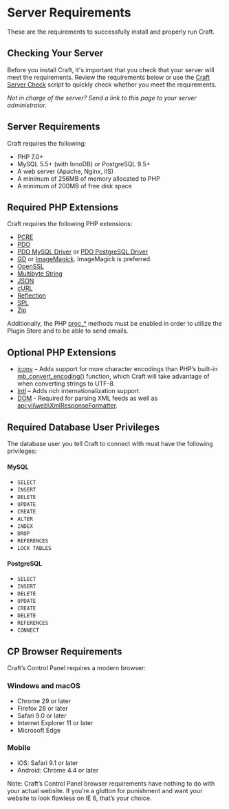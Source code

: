 # Server Requirements

These are the requirements to successfully install and properly run Craft.

## Checking Your Server

Before you install Craft, it's important that you check that your server will meet the requirements. Review the requirements below or use the [Craft Server Check](https://github.com/craftcms/server-check) script to quickly check whether you meet the requirements.

_Not in charge of the server? Send a link to this page to your server administrator._

## Server Requirements

Craft requires the following:

* PHP 7.0+
* MySQL 5.5+ (with InnoDB) or PostgreSQL 9.5+
* A web server (Apache, Nginx, IIS)
* A minimum of 256MB of memory allocated to PHP
* A minimum of 200MB of free disk space

## Required PHP Extensions

Craft requires the following PHP extensions:

* [PCRE](http://php.net/manual/en/book.pcre.php)
* [PDO](http://php.net/manual/en/book.pdo.php)
* [PDO MySQL Driver](http://php.net/manual/en/ref.pdo-mysql.php) or [PDO PostgreSQL Driver](http://php.net/manual/en/ref.pdo-pgsql.php)
* [GD](http://php.net/manual/en/book.image.php) or [ImageMagick](http://php.net/manual/en/book.imagick.php). ImageMagick is preferred.
* [OpenSSL](http://php.net/manual/en/book.openssl.php)
* [Multibyte String](http://php.net/manual/en/book.mbstring.php)
* [JSON](https://php.net/manual/en/book.json.php)
* [cURL](http://us1.php.net/manual/en/book.curl.php)
* [Reflection](http://php.net/manual/en/class.reflectionextension.php)
* [SPL](http://php.net/manual/en/book.spl.php)
* [Zip](https://secure.php.net/manual/en/book.zip.php)

Additionally, the PHP [proc_*](https://secure.php.net/manual/en/ref.exec.php) methods must be enabled in order to utilize the Plugin Store and to be able to send emails.

## Optional PHP Extensions

* [iconv](http://us1.php.net/manual/en/book.iconv.php) – Adds support for more character encodings than PHP’s built-in [mb_convert_encoding()](http://php.net/manual/en/function.mb-convert-encoding.php) function, which Craft will take advantage of when converting strings to UTF-8.
* [Intl](http://php.net/manual/en/book.intl.php) – Adds rich internationalization support.
* [DOM](http://php.net/manual/en/book.dom.php) - Required for parsing XML feeds as well as <api:yii\web\XmlResponseFormatter>.


## Required Database User Privileges

The database user you tell Craft to connect with must have the following privileges:

#### MySQL

* `SELECT`
* `INSERT`
* `DELETE`
* `UPDATE`
* `CREATE`
* `ALTER`
* `INDEX`
* `DROP`
* `REFERENCES`
* `LOCK TABLES`

#### PostgreSQL

* `SELECT`
* `INSERT`
* `DELETE`
* `UPDATE`
* `CREATE`
* `DELETE`
* `REFERENCES`
* `CONNECT`

## CP Browser Requirements

Craft’s Control Panel requires a modern browser:

### Windows and macOS

* Chrome 29 or later
* Firefox 28 or later
* Safari 9.0 or later
* Internet Explorer 11 or later
* Microsoft Edge

### Mobile

* iOS: Safari 9.1 or later
* Android: Chrome 4.4 or later

Note: Craft’s Control Panel browser requirements have nothing to do with your actual website. If you’re a glutton for punishment and want your website to look flawless on IE 6, that’s your choice.
